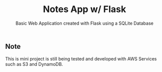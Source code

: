 <h1 style="text-align: center;">Notes App w/ Flask</h1>

<p style="text-align: center">Basic Web Application created with Flask using a SQLite Database</p>


<img src=""></img>
#

## Note

This is mini project is still being tested and developed with AWS Services such as S3 and DynamoDB.

